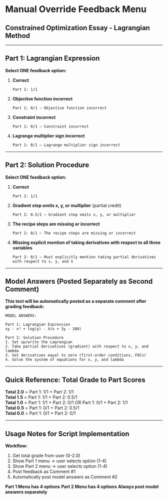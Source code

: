 # Manual Override Feedback Menu
## Constrained Optimization Essay - Lagrangian Method

---

## Part 1: Lagrangian Expression

**Select ONE feedback option:**

1. **Correct**
   ```
   Part 1: 1/1
   ```

2. **Objective function incorrect**
   ```
   Part 1: 0/1 — Objective function incorrect
   ```

3. **Constraint incorrect**
   ```
   Part 1: 0/1 — Constraint incorrect
   ```

4. **Lagrange multiplier sign incorrect**
   ```
   Part 1: 0/1 — Lagrange multiplier sign incorrect
   ```

---

## Part 2: Solution Procedure

**Select ONE feedback option:**

1. **Correct**
   ```
   Part 2: 1/1
   ```

2. **Gradient step omits x, y, or multiplier** (partial credit)
   ```
   Part 2: 0.5/1 — Gradient step omits x, y, or multiplier
   ```

3. **The recipe steps are missing or incorrect**
   ```
   Part 2: 0/1 — The recipe steps are missing or incorrect
   ```

4. **Missing explicit mention of taking derivatives with respect to all three variables**
   ```
   Part 2: 0/1 — Must explicitly mention taking partial derivatives with respect to x, y, and λ
   ```

---

## Model Answers (Posted Separately as Second Comment)

**This text will be automatically posted as a separate comment after grading feedback:**

```
MODEL ANSWERS:

Part 1: Lagrangian Expression
xy - x² + log(y) - λ(x + 3y - 100)

Part 2: Solution Procedure
1. Set up/write the Lagrangian
2. Take partial derivatives (gradient) with respect to x, y, and lambda
3. Set derivatives equal to zero (first-order conditions, FOCs)
4. Solve the system of equations for x, y, and lambda
```

---

## Quick Reference: Total Grade to Part Scores

**Total 2.0** = Part 1: 1/1 + Part 2: 1/1  
**Total 1.5** = Part 1: 1/1 + Part 2: 0.5/1  
**Total 1.0** = Part 1: 1/1 + Part 2: 0/1 OR Part 1: 0/1 + Part 2: 1/1  
**Total 0.5** = Part 1: 0/1 + Part 2: 0.5/1  
**Total 0.0** = Part 1: 0/1 + Part 2: 0/1

---

## Usage Notes for Script Implementation

**Workflow:**
1. Get total grade from user (0-2.0)
2. Show Part 1 menu → user selects option (1-4)
3. Show Part 2 menu → user selects option (1-4)
4. Post feedback as Comment #1
5. Automatically post model answers as Comment #2

**Part 1 Menu has 4 options**
**Part 2 Menu has 4 options**
**Always post model answers separately**
